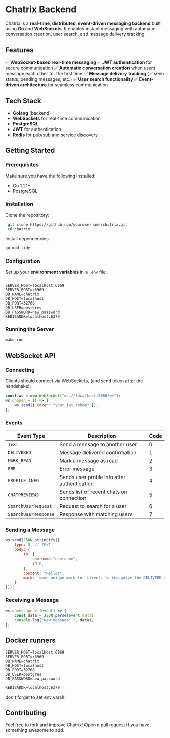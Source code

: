 # Chatrix Backend

Chatrix is a **real-time, distributed, event-driven messaging backend** built using **Go** and **WebSockets**. It enables instant messaging with automatic conversation creation, user search, and message delivery tracking.

## Features

✅ **WebSocket-based real-time messaging**
✅ **JWT authentication** for secure communication
✅ **Automatic conversation creation** when users message each other for the first time
✅ **Message delivery tracking** (✅ seen status, pending messages, etc.)
✅ **User search functionality**
✅ **Event-driven architecture** for seamless communication

## Tech Stack

- **Golang** (backend)
- **WebSockets** for real-time communication
- **PostgreSQL** 
- **JWT** for authentication
- **Redis** for pub/sub and service discovery

## Getting Started

### Prerequisites
Make sure you have the following installed:
- Go 1.21+
- PostgreSQL

### Installation

Clone the repository:
```sh
 git clone https://github.com/yourusername/chatrix.git
 cd chatrix
```

Install dependencies:
```sh
go mod tidy
```

### Configuration

Set up your **environment variables** in a `.env` file:
```

SERVER_HOST=localhost:6969
SERVER_PORT=:6969
DB_NAME=chatrix
DB_HOST=localhost
DB_PORT=32768
DB_USER=postgres
DB_PASSWORD=new_password
REDISADDR=localhost:6379
```

### Running the Server
```sh
make run
```

## WebSocket API

### Connecting
Clients should connect via WebSockets, (and send token after the handshake):
```js
const ws = new WebSocket("ws://localhost:8080/ws");
ws.onopen = () => {
    ws.send({ token: "your_jwt_token" });
};
```

### Events

| Event Type         | Description                                      | Code |
|--------------------|--------------------------------------------------|------|
| `TEXT`            | Send a message to another user                   | 0    |
| `DELIVERED`       | Message delivered confirmation                    | 1    |
| `MARK_READ`       | Mark a message as read                           | 2    |
| `ERR`             | Error message                                    | 3    |
| `PROFILE_INFO`    | Sends user profile info after authentication      | 4    |
| `CHATPREVIEWS`    | Sends list of recent chats on connection          | 5    |
| `SearchUserRequest`  | Request to search for a user                     | 6    |
| `SearchUserResponse` | Response with matching users                    | 7    |

### Sending a Message
```js
ws.send(JSON.stringify({
    type: 0, // TEXT
    body: {
        to: {
            username:"username",
            id:0,
        },
        content: "Hello!",
        mark: `some unique mark for clients to recognize the DELIVERD event for this message`
    }
}));
```

### Receiving a Message
```js
ws.onmessage = (event) => {
    const data = JSON.parse(event.data);
    console.log("New message: ", data);
};
```

## Docker runners 

```
SERVER_HOST=localhost:6969
SERVER_PORT=:6969
DB_NAME=chatrix
DB_HOST=localhost
DB_PORT=32768
DB_USER=postgres
DB_PASSWORD=new_password

REDISADDR=localhost:6379
```
don't forget to set env vars!!!

## Contributing
Feel free to fork and improve Chatrix! Open a pull request if you have something awesome to add.
